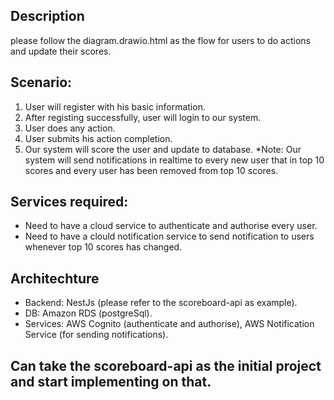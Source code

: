 ## Description
please follow the diagram.drawio.html as the flow for users to do actions and update their scores.

## Scenario:
1. User will register with his basic information.
2. After registing successfully, user will login to our system.
3. User does any action.
4. User submits his action completion.
5. Our system will score the user and update to database.
*Note: Our system will send notifications in realtime to every new user that in top 10 scores and every user has been removed from top 10 scores.

## Services required:
- Need to have a cloud service to authenticate and authorise every user.
- Need to have a clould notification service to send notification to users whenever top 10 scores has changed.

## Architechture
- Backend: NestJs (please refer to the scoreboard-api as example).
- DB: Amazon RDS (postgreSql).
- Services: AWS Cognito (authenticate and authorise), AWS Notification Service (for sending notifications).

## Can take the scoreboard-api as the initial project and start implementing on that.
